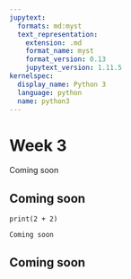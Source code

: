 ```yaml
---
jupytext:
  formats: md:myst
  text_representation:
    extension: .md
    format_name: myst
    format_version: 0.13
    jupytext_version: 1.11.5
kernelspec:
  display_name: Python 3
  language: python
  name: python3
---
```


# Week 3

Coming soon

## Coming soon

```{code-cell}
print(2 + 2)
```


```{seealso}
Coming soon
```

## Coming soon


